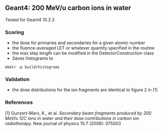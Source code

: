 ## Geant4: 200 MeV/u carbon ions in water
Tested for Geant4 10.2.3

### Scoring
* the dose for primaries and secondaries for a given atomic number 
* the fluence-averaged LET or whatever quantity specified in the routine
* the max step length can be modified in the DetectorConstruction class
* Saves histograms to 
```
mkdir -p build/histograms
```

### Validation 
* the dose distributions for the ion fragments are identical to figure 2 in [1]

### References
[1] Gunzert-Marx, K., et al. _Secondary beam fragments produced by 200 MeV/u 12C ions in water and their dose contributions in carbon ion radiotherapy._ New journal of physics 10.7 (2008): 075003


